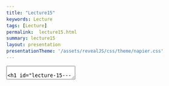 ```yaml
---
title: "Lecture15"
keywords: Lecture
tags: [Lecture]
permalink:  lecture15.html
summary: lecture15
layout: presentation
presentationTheme: '/assets/revealJS/css/theme/napier.css' 
---
```

<section data-markdown data-separator="^\n---\n$" data-separator-vertical="^\n--\n$">
<textarea data-template>

# Lecture 15 - State Machines
### SET09121 - Games Engineering

<br><br>
Babis Koniaris
<br>


School of Computing. Edinburgh Napier University


---

# Recommended Reading



- Artificial Intelligence for Games. Second Edition. Millington and
    Funge (2009).


 ![image](assets/images/ai_book.jpg)


---

## Review - State and State Machines


---

# Review - State Diagrams

- State modelling is one of most the important aspects in computing!
    - Software development (object/component state).
    - AI (state machines).
    - Networking (protocol and hardware development).
    - Software verification (state-space search).
- Understanding and modelling application state is one of the most important skills and tasks you can do.
- State modelling also provides dynamic behaviour.


---

# Review - State Diagrams


![image](assets/images/state_diagram.png) <!-- .element height="70%"  -->


---

# Review - State Design Pattern

- The state design pattern allows us to encapsulate an object's state within another object.
- We can switch the state object at any time during runtime - changing the behaviour of the object.
- For example the ghosts in PacMan change behaviour.
- Different behaviours are programmed in different objects - the ghost simply calls the state class when it updates.

---

# Review - State Design Pattern

 ![image](assets/images/state.png)

---

# Review - AI Techniques

- There are numerous usable AI techniques applicable to games development.
    - Classical, deterministic techniques - popular.
    - Academic, non-deterministic techniques - useful in some areas.
- Different techniques accomplish different aspects of game behaviour.
    - Movement.
    - Decision making.
    - Strategy.
    - Learning.
- Today we will look at the basics of decisions via state machines.


---

# Example - Batman: Arkham Asylum

<iframe width="1400" height="800" src="https://www.youtube.com/embed/hNs-orQHaKU" frameborder="0" allow="accelerometer; autoplay; encrypted-media; gyroscope; picture-in-picture" allowfullscreen></iframe>


---

# What are State Machines?

- A state machine is a technique of describing and modelling the state (e.g. behaviour, control, etc.) of a system in a mathematical manner.
- The system is modelled with a number of states and the transitions between these states.
    - The idea of a graph of states can come into play here - remember our description of a graph last week.
- Finite number of states &rarr; Finite State Machine (FSM)


---

# State Machines for AI
- Let us return to the guard concept we presented last week.
- We will take a simple view so we can just focus on state.
- The guard has some basic actions:
    - The guard patrols between point A and point B.
    - If the guard is shot at, the guard will stop patrolling, engage the player, and fire back.
    - If the guard loses sight of the player, the guard will return to patrolling between point A and point B.
    - If the guard is hit, the guard will fall onto the ground and die.



---

# State Machines for AI 

![image](assets/images/simple_state_guard.png) <!-- .element width="100%"  -->


---

# State Machines for AI 

![image](assets/images/sanctum_chart.png) <!-- .element width="100%"  -->


---

# Example - Maze Solving 

![image](assets/images/maze.png) <!-- .element width="100%"  -->


---

# Example - Maze Solving

- To solve a maze we can use a particular trick.
    - This only works if the maze has simply connected, i.e., all the walls are connected to each other (taking into account the outer boundary).
- The basic algorithm is:
    - Walk forward from the entrance until you hit a wall.
    - Turn left.
    - Now keep your right hand on a wall at all times.
    - You will eventually reach the other exit.
        - Although it will not necessarily be the fastest route.
- This obviously also works if you swap left and right.


---

# Example - Maze Solving 


![image](assets/images/maze_solve.png) <!-- .element width="100%"  -->


---

# State Machines in Our Game Engine

- We will be implementing a basic, reusable state machine behaviour in our game engine.
    - We want reusablility so that it is simple for us to extend the functionality, if required.
- We have already identified the state design pattern as a likely candidate for implementation of state machine behaviour.
- What we need to do is implement this pattern in a manner that works in our game engine.


---

# State Pattern in Our Engine

![image](assets/images/state-class-diagram.png) <!-- .element width="100%"  -->


---

# `State` Interface

- The `State` interface only defines one method:
    - `Execute`
- This method executes the behaviour associated with that state upon the owner of the state.
    - We pass as arguments the `Entity` that owns the state and the delta time `dt`.
    - This way, the state can operate on the owner in each frame.


 ![image](assets/images/state_interface_no_template.png)


---

# `StateMachineComponent` Class

- The `StateMachineComponent` is a `Component` that we can attach to an `Entity`.
- The component contains and manages a collection of states.
- The component calls the `execute` method on the current state.

 ![image](assets/images/state_machine_no_template.png)


---

# `Update`

- `Update` is where the main functionality of the state machine occurs.
- It is just one line of code:
    - Execute the current state.
- We call `ChangeState` to change the current state.
- We call `Update` to execute the current state.
- Although simple, the key work we have done is to separate out and encapsulate the different behaviours into different objects.


---

# Decomposing State Machines

- If a model has two or more properties it is worthwhile looking to see if they are independent.
- If the properties are independent, it simplifies the logic to separate them into different state machines.
    - You can do this - just have two `StateMachineComponent`s attached to an `Entity`.
- For example:
    - A ranger wanders in the wilderness.
    - If the ranger is hungry, the ranger eats.
    - If it is night, the ranger lights a torch to see.


---

# Decomposing State Machines


![image](assets/images/ranger_all_states.png) <!-- .element width="65%"  -->


![image](assets/images/ranger_decomposed_states.png) <!-- .element width="65%"  -->



---

# Comments on State Machines

- FSMs are simple to use and understand.
    - Advantageous in lots of circumstances.
    - If you require degrees of intensity or "fuzziness" you will require a different AI technique.
- FSMs are difficult to modify once in place.
    - Small changes usually affect the entire FSM.
    - You will generally need to rethink and rewrite your FSM code.


---

# State Machines for Game Control

- We can extend our state machine implementation to work as a game controller.
    - All you need is an update and a render method for each state, and call these in the main game's relevant method.
- This allows you to trivially implement game screens:
    - Menu.
    - Main gameplay.
    - etc.
- The main game only calls update and draw on these elements of the game based on the state.
- This is effectively what the scene management system is doing.


---

## Summary


---

# Summary

- We've taken a broad look at state machines and how they work.
- We have also taken a look at how we will implement them in our game engine.
- Really, the ideas here will be more understandable when you implement the system and play around with the functionality.
- This can be used to underpin much of the AI behaviour we will look at - much like steering behaviours.
